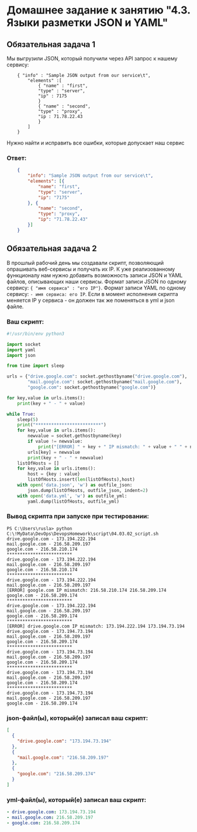 # Домашнее задание к занятию "4.3. Языки разметки JSON и YAML"


## Обязательная задача 1
Мы выгрузили JSON, который получили через API запрос к нашему сервису:
```
    { "info" : "Sample JSON output from our service\t",
        "elements" :[
            { "name" : "first",
            "type" : "server",
            "ip" : 7175 
            }
            { "name" : "second",
            "type" : "proxy",
            "ip : 71.78.22.43
            }
        ]
    }
```
  Нужно найти и исправить все ошибки, которые допускает наш сервис

### Ответ:  
```json
    {
    	"info": "Sample JSON output from our service\t",
    	"elements": [{
    		"name": "first",
    		"type": "server",
    		"ip": "7175"
    	}, {
    		"name": "second",
    		"type": "proxy",
    		"ip": "71.78.22.43"
    	}]
    }
```


## Обязательная задача 2
В прошлый рабочий день мы создавали скрипт, позволяющий опрашивать веб-сервисы и получать их IP. К уже реализованному функционалу нам нужно добавить возможность записи JSON и YAML файлов, описывающих наши сервисы. Формат записи JSON по одному сервису: `{ "имя сервиса" : "его IP"}`. Формат записи YAML по одному сервису: `- имя сервиса: его IP`. Если в момент исполнения скрипта меняется IP у сервиса - он должен так же поменяться в yml и json файле.

### Ваш скрипт:
```python
#!/usr/bin/env python3

import socket
import yaml
import json

from time import sleep

urls = {"drive.google.com": socket.gethostbyname("drive.google.com"),
        "mail.google.com": socket.gethostbyname("mail.google.com"), 
        "google.com": socket.gethostbyname("google.com")}

for key,value in urls.items():
    print(key + " - " + value)

while True:
    sleep(5)
    print("*************************")
    for key,value in urls.items():
        newvalue = socket.gethostbyname(key)
        if value != newvalue:
            print("[ERROR] " + key + " IP mismatch: " + value + " " + newvalue)
        urls[key] = newvalue
        print(key + " - " + newvalue)
    listOfHosts = []
    for key,value in urls.items():
        host = {key : value}
        listOfHosts.insert(len(listOfHosts),host)    
    with open('data.json', 'w') as outfile_json:
        json.dump(listOfHosts, outfile_json, indent=2)
    with open('data.yml', 'w') as outfile_yml:
        yaml.dump(listOfHosts, outfile_yml)
```

### Вывод скрипта при запуске при тестировании:
```
PS C:\Users\rusla> python C:\!MyData\DevOps\DevopsHomework\script\04.03.02_script.sh
drive.google.com - 173.194.222.194
mail.google.com - 216.58.209.197
google.com - 216.58.210.174
*************************
drive.google.com - 173.194.222.194
mail.google.com - 216.58.209.197
google.com - 216.58.210.174
*************************
drive.google.com - 173.194.222.194
mail.google.com - 216.58.209.197
[ERROR] google.com IP mismatch: 216.58.210.174 216.58.209.174
google.com - 216.58.209.174
*************************
drive.google.com - 173.194.222.194
mail.google.com - 216.58.209.197
google.com - 216.58.209.174
*************************
[ERROR] drive.google.com IP mismatch: 173.194.222.194 173.194.73.194
drive.google.com - 173.194.73.194
mail.google.com - 216.58.209.197
google.com - 216.58.209.174
*************************
drive.google.com - 173.194.73.194
mail.google.com - 216.58.209.197
google.com - 216.58.209.174
*************************
drive.google.com - 173.194.73.194
mail.google.com - 216.58.209.197
google.com - 216.58.209.174
*************************
drive.google.com - 173.194.73.194
mail.google.com - 216.58.209.197
google.com - 216.58.209.174
```

### json-файл(ы), который(е) записал ваш скрипт:
```json
[
  {
    "drive.google.com": "173.194.73.194"
  },
  {
    "mail.google.com": "216.58.209.197"
  },
  {
    "google.com": "216.58.209.174"
  }
]
```

### yml-файл(ы), который(е) записал ваш скрипт:
```yaml
- drive.google.com: 173.194.73.194
- mail.google.com: 216.58.209.197
- google.com: 216.58.209.174
```

